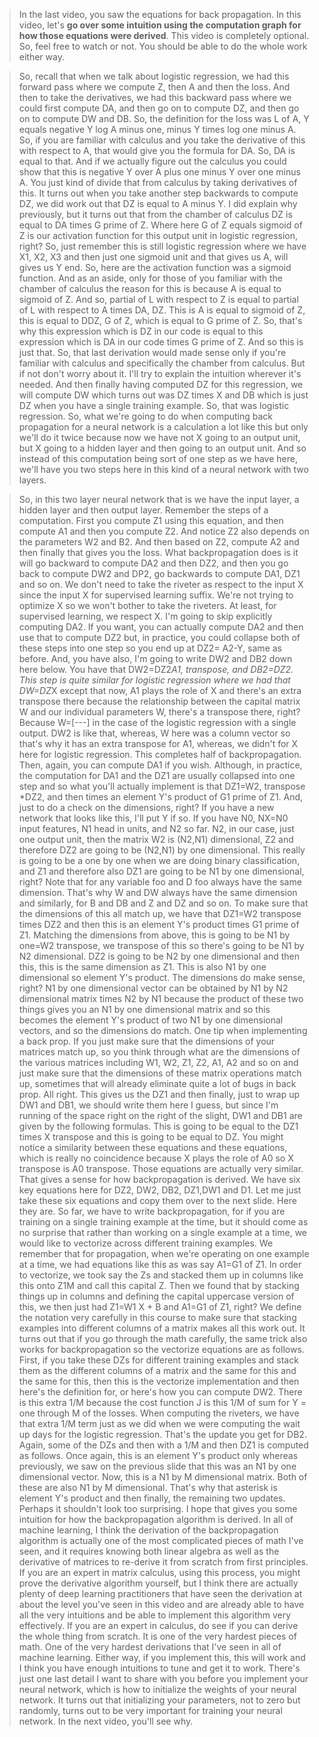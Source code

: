 > In the last video, you saw the equations for back propagation. In this video, let's **go over some intuition using the computation graph for how those equations were derived**. This video is completely optional. So, feel free to watch or not. You should be able to do the whole work either way. 

> So, recall that when we talk about logistic regression, we had this forward pass where we compute Z, then A and then the loss. And then to take the derivatives, we had this backward pass where we could first compute DA, and then go on to compute DZ, and then go on to compute DW and DB. So, the definition for the loss was L of A, Y equals negative Y log A minus one, minus Y times log one minus A. So, if you are familiar with calculus and you take the derivative of this with respect to A, that would give you the formula for DA. So, DA is equal to that. And if we actually figure out the calculus you could show that this is negative Y over A plus one minus Y over one minus A. You just kind of divide that from calculus by taking derivatives of this. It turns out when you take another step backwards to compute DZ, we did work out that DZ is equal to A minus Y. I did explain why previously, but it turns out that from the chamber of calculus DZ is equal to DA times G prime of Z. Where here G of Z equals sigmoid of Z is our activation function for this output unit in logistic regression, right? So, just remember this is still logistic regression where we have X1, X2, X3 and then just one sigmoid unit and that gives us A, will gives us Y end. So, here are the activation function was a sigmoid function. And as an aside, only for those of you familiar with the chamber of calculus the reason for this is because A is equal to sigmoid of Z. And so, partial of L with respect to Z is equal to partial of L with respect to A times DA, DZ. This is A is equal to sigmoid of Z, this is equal to DDZ, G of Z, which is equal to G prime of Z. So, that's why this expression which is DZ in our code is equal to this expression which is DA in our code times G prime of Z. And so this is just that. So, that last derivation would made sense only if you're familiar with calculus and specifically the chamber from calculus. But if not don't worry about it. I'll try to explain the intuition wherever it's needed. And then finally having computed DZ for this regression, we will compute DW which turns out was DZ times X and DB which is just DZ when you have a single training example. So, that was logistic regression. So, what we're going to do when computing back propagation for a neural network is a calculation a lot like this but only we'll do it twice because now we have not X going to an output unit, but X going to a hidden layer and then going to an output unit. And so instead of this computation being sort of one step as we have here, we'll have you two steps here in this kind of a neural network with two layers. 

> So, in this two layer neural network that is we have the input layer, a hidden layer and then output layer. Remember the steps of a computation. First you compute Z1 using this equation, and then compute A1 and then you compute Z2. And notice Z2 also depends on the parameters W2 and B2. And then based on Z2, compute A2 and then finally that gives you the loss. What backpropagation does is it will go backward to compute DA2 and then DZ2, and then you go back to compute DW2 and DP2, go backwards to compute DA1, DZ1 and so on. We don't need to take the riveter as respect to the input X since the input X for supervised learning suffix. We're not trying to optimize X so we won't bother to take the riveters. At least, for supervised learning, we respect X. I'm going to skip explicitly computing DA2. If you want, you can actually compute DA2 and then use that to compute DZ2 but, in practice, you could collapse both of these steps into one step so you end up at DZ2= A2-Y, same as before. And, you have also, I'm going to write DW2 and DB2 down here below. You have that DW2=DZ2*A1, transpose, and DB2=DZ2. This step is quite similar for logistic regression where we had that DW=DZ*X except that now, A1 plays the role of X and there's an extra transpose there because the relationship between the capital matrix W and our individual parameters W, there's a transpose there, right? Because W=[---] in the case of the logistic regression with a single output. DW2 is like that, whereas, W here was a column vector so that's why it has an extra transpose for A1, whereas, we didn't for X here for logistic regression. This completes half of backpropagation. Then, again, you can compute DA1 if you wish. Although, in practice, the computation for DA1 and the DZ1 are usually collapsed into one step and so what you'll actually implement is that DZ1=W2, transpose *DZ2, and then times an element Y's product of G1 prime of Z1. And, just to do a check on the dimensions, right? If you have a new network that looks like this, I'll put Y if so. If you have N0, NX=N0 input features, N1 head in units, and N2 so far. N2, in our case, just one output unit, then the matrix W2 is (N2,N1) dimensional, Z2 and therefore DZ2 are going to be (N2,N1) by one dimensional. This really is going to be a one by one when we are doing binary classification, and Z1 and therefore also DZ1 are going to be N1 by one dimensional, right? Note that for any variable foo and D foo always have the same dimension. That's why W and DW always have the same dimension and similarly, for B and DB and Z and DZ and so on. To make sure that the dimensions of this all match up, we have that DZ1=W2 transpose times DZ2 and then this is an element Y's product times G1 prime of Z1. Matching the dimensions from above, this is going to be N1 by one=W2 transpose, we transpose of this so there's going to be N1 by N2 dimensional. DZ2 is going to be N2 by one dimensional and then this, this is the same dimension as Z1. This is also N1 by one dimensional so element Y's product. The dimensions do make sense, right? N1 by one dimensional vector can be obtained by N1 by N2 dimensional matrix times N2 by N1 because the product of these two things gives you an N1 by one dimensional matrix and so this becomes the element Y's product of two N1 by one dimensional vectors, and so the dimensions do match. One tip when implementing a back prop. If you just make sure that the dimensions of your matrices match up, so you think through what are the dimensions of the various matrices including W1, W2, Z1, Z2, A1, A2 and so on and just make sure that the dimensions of these matrix operations match up, sometimes that will already eliminate quite a lot of bugs in back prop. All right. This gives us the DZ1 and then finally, just to wrap up DW1 and DB1, we should write them here I guess, but since I'm running of the space right on the right of the slight, DW1 and DB1 are given by the following formulas. This is going to be equal to the DZ1 times X transpose and this is going to be equal to DZ. You might notice a similarity between these equations and these equations, which is really no coincidence because X plays the role of A0 so X transpose is A0 transpose. Those equations are actually very similar. That gives a sense for how backpropagation is derived. We have six key equations here for DZ2, DW2, DB2, DZ1,DW1 and D1. Let me just take these six equations and copy them over to the next slide. Here they are. So far, we have to write backpropagation, for if you are training on a single training example at the time, but it should come as no surprise that rather than working on a single example at a time, we would like to vectorize across different training examples. We remember that for propagation, when we're operating on one example at a time, we had equations like this as was say A1=G1 of Z1. In order to vectorize, we took say the Zs and stacked them up in columns like this onto Z1M and call this capital Z. Then we found that by stacking things up in columns and defining the capital uppercase version of this, we then just had Z1=W1 X + B and A1=G1 of Z1, right? We define the notation very carefully in this course to make sure that stacking examples into different columns of a matrix makes all this work out. It turns out that if you go through the math carefully, the same trick also works for backpropagation so the vectorize equations are as follows. First, if you take these DZs for different training examples and stack them as the different columns of a matrix and the same for this and the same for this, then this is the vectorize implementation and then here's the definition for, or here's how you can compute DW2. There is this extra 1/M because the cost function J is this 1/M of sum for Y = one through M of the losses. When computing the riveters, we have that extra 1/M term just as we did when we were computing the wait up days for the logistic regression. That's the update you get for DB2. Again, some of the DZs and then with a 1/M and then DZ1 is computed as follows. Once again, this is an element Y's product only whereas previously, we saw on the previous slide that this was an N1 by one dimensional vector. Now, this is a N1 by M dimensional matrix. Both of these are also N1 by M dimensional. That's why that asterisk is element Y's product and then finally, the remaining two updates. Perhaps it shouldn't look too surprising. I hope that gives you some intuition for how the backpropagation algorithm is derived. In all of machine learning, I think the derivation of the backpropagation algorithm is actually one of the most complicated pieces of math I've seen, and it requires knowing both linear algebra as well as the derivative of matrices to re-derive it from scratch from first principles. If you are an expert in matrix calculus, using this process, you might prove the derivative algorithm yourself, but I think there are actually plenty of deep learning practitioners that have seen the derivation at about the level you've seen in this video and are already able to have all the very intuitions and be able to implement this algorithm very effectively. If you are an expert in calculus, do see if you can derive the whole thing from scratch. It is one of the very hardest pieces of math. One of the very hardest derivations that I've seen in all of machine learning. Either way, if you implement this, this will work and I think you have enough intuitions to tune and get it to work. There's just one last detail I want to share with you before you implement your neural network, which is how to initialize the weights of your neural network. It turns out that initializing your parameters, not to zero but randomly, turns out to be very important for training your neural network. In the next video, you'll see why.

